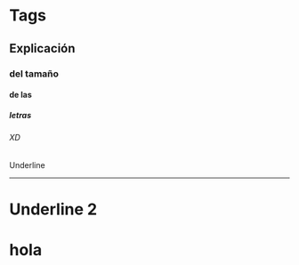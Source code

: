 # Tags
## Explicación
### del tamaño
#### de las 
##### letras
###### XD
Underline
_________
Underline 2
===========
# hola
